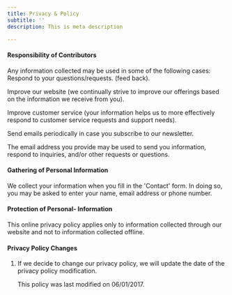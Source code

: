 ```yaml
---
title: Privacy & Policy
subtitle: ''
description: This is meta description

---
```

#### Responsibility of Contributors

Any information collected may be used in some of the following cases:  
Respond to your questions/requests. (feed back).

Improve our website (we continually strive to improve our offerings based on the information we receive from you).

Improve customer service (your information helps us to more effectively respond to customer service requests and support needs).

Send emails periodically in case you subscribe to our newsletter.

The email address you provide may be used to send you information, respond to inquiries, and/or other requests or questions.

#### Gathering of Personal Information

We collect your information when you fill in the 'Contact' form. In doing so, you may be asked to enter your name, email address or phone number.

#### Protection of  Personal- Information

This online privacy policy applies only to information collected through our website and not to information collected offline.

#### Privacy Policy Changes

1. If we decide to change our privacy policy, we will update the date of the privacy policy modification.

   This policy was last modified on 06/01/2017.
